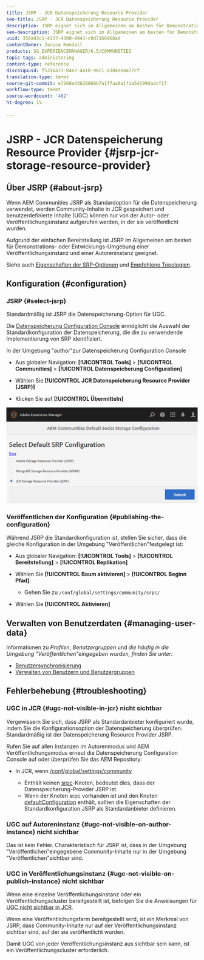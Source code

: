 ```yaml
---
title: JSRP - JCR Datenspeicherung Resource Provider
seo-title: JSRP - JCR Datenspeicherung Resource Provider
description: JSRP eignet sich im Allgemeinen am besten für Demonstrations- oder Entwicklungs-Umgebung einer Instanz im Veröffentlichungsmodus und einer Instanz im Autorenmodus
seo-description: JSRP eignet sich im Allgemeinen am besten für Demonstrations- oder Entwicklungs-Umgebung einer Instanz im Veröffentlichungsmodus und einer Instanz im Autorenmodus
uuid: 358a43c1-4137-4300-8443-c0d7166968ad
contentOwner: Janice Kendall
products: SG_EXPERIENCEMANAGER/6.5/COMMUNITIES
topic-tags: administering
content-type: reference
discoiquuid: f5316a73-84e2-4a18-98c1-a384eeaa77cf
translation-type: tm+mt
source-git-commit: e7268e43620860b7a1f7aa0a1f1a54199dadcf17
workflow-type: tm+mt
source-wordcount: '462'
ht-degree: 1%

---
```



# JSRP - JCR Datenspeicherung Resource Provider {#jsrp-jcr-storage-resource-provider}

## Über JSRP {#about-jsrp}

Wenn AEM Communities JSRP als Standardoption für die Datenspeicherung verwendet, werden Community-Inhalte in JCR gespeichert und benutzerdefinierte Inhalte (UGC) können nur von der Autor- oder Veröffentlichungsinstanz aufgerufen werden, in der sie veröffentlicht wurden.

Aufgrund der einfachen Bereitstellung ist JSRP im Allgemeinen am besten für Demonstrations- oder Entwicklungs-Umgebung einer Veröffentlichungsinstanz und einer Autoreninstanz geeignet.

Siehe auch [Eigenschaften der SRP-Optionen](working-with-srp.md#characteristics-of-srp-options) und [Empfohlene Topologien](topologies.md).

## Konfiguration {#configuration}

### JSRP {#select-jsrp}

Standardmäßig ist JSRP die Datenspeicherung-Option für UGC.

Die [Datenspeicherung Configuration Console](srp-config.md) ermöglicht die Auswahl der Standardkonfiguration der Datenspeicherung, die die zu verwendende Implementierung von SRP identifiziert.

In der Umgebung &quot;author&quot;zur Datenspeicherung Configuration Console

* Aus globaler Navigation: **[!UICONTROL Tools]** > **[!UICONTROL Communities]** > **[!UICONTROL Datenspeicherung Configuration]**

* Wählen Sie **[!UICONTROL JCR Datenspeicherung Resource Provider (JSRP)]**

* Klicken Sie auf **[!UICONTROL Übermitteln]**

![jsrp-configuration](assets/jsrp-configuration.png)

### Veröffentlichen der Konfiguration {#publishing-the-configuration}

Während JSRP die Standardkonfiguration ist, stellen Sie sicher, dass die gleiche Konfiguration in der Umgebung &quot;Veröffentlichen&quot;festgelegt ist:

* Aus globaler Navigation: **[!UICONTROL Tools]** > **[!UICONTROL Bereitstellung]** > **[!UICONTROL Replikation]**
* Wählen Sie **[!UICONTROL Baum aktivieren]** > **[!UICONTROL Beginn Pfad]**:

   * Gehen Sie zu `/conf/global/settings/community/srpc/`

* Wählen Sie **[!UICONTROL Aktivieren]**

## Verwalten von Benutzerdaten {#managing-user-data}

Informationen zu *Profilen*, *Benutzergruppen* und *die häufig in die Umgebung &quot;Veröffentlichen&quot;eingegeben wurden, finden Sie unter:*

* [Benutzersynchronisierung](sync.md)
* [Verwalten von Benutzern und Benutzergruppen](users.md)

## Fehlerbehebung {#troubleshooting}

### UGC in JCR {#ugc-not-visible-in-jcr} nicht sichtbar

Vergewissern Sie sich, dass JSRP als Standardanbieter konfiguriert wurde, indem Sie die Konfigurationsoption der Datenspeicherung überprüfen. Standardmäßig ist der Datenspeicherung Resource Provider JSRP.

Rufen Sie auf allen Instanzen im Autorenmodus und AEM Veröffentlichungsmodus erneut die Datenspeicherung Configuration Console auf oder überprüfen Sie das AEM Repository:

* In JCR, wenn [/conf/global/settings/community](http://localhost:4502/crx/de/index.jsp#/conf/global/settings/community)

   * Enthält keinen [srpc](http://localhost:4502/crx/de/index.jsp#/conf/global/settings/community/srpc)-Knoten, bedeutet dies, dass der Datenspeicherung-Provider JSRP ist.
   * Wenn der Knoten srpc vorhanden ist und den Knoten [defaultConfiguration](http://localhost:4502/crx/de/index.jsp#/conf/global/settings/community/srpc/defaultconfiguration) enthält, sollten die Eigenschaften der Standardkonfiguration JSRP als Standardanbieter definieren.

### UGC auf Autoreninstanz {#ugc-not-visible-on-author-instance} nicht sichtbar

Das ist kein Fehler. Charakteristisch für JSRP ist, dass in der Umgebung &quot;Veröffentlichen&quot;eingegebene Community-Inhalte nur in der Umgebung &quot;Veröffentlichen&quot;sichtbar sind.

### UGC in Veröffentlichungsinstanz {#ugc-not-visible-on-publish-instance} nicht sichtbar

Wenn eine einzelne Veröffentlichungsinstanz oder ein Veröffentlichungscluster bereitgestellt ist, befolgen Sie die Anweisungen für [UGC nicht sichtbar in JCR](#ugc-not-visible-in-jcr).

Wenn eine Veröffentlichungsfarm bereitgestellt wird, ist ein Merkmal von JSRP, dass Community-Inhalte nur auf der Veröffentlichungsinstanz sichtbar sind, auf der sie veröffentlicht wurden.

Damit UGC von jeder Veröffentlichungsinstanz aus sichtbar sein kann, ist ein Veröffentlichungscluster erforderlich.
